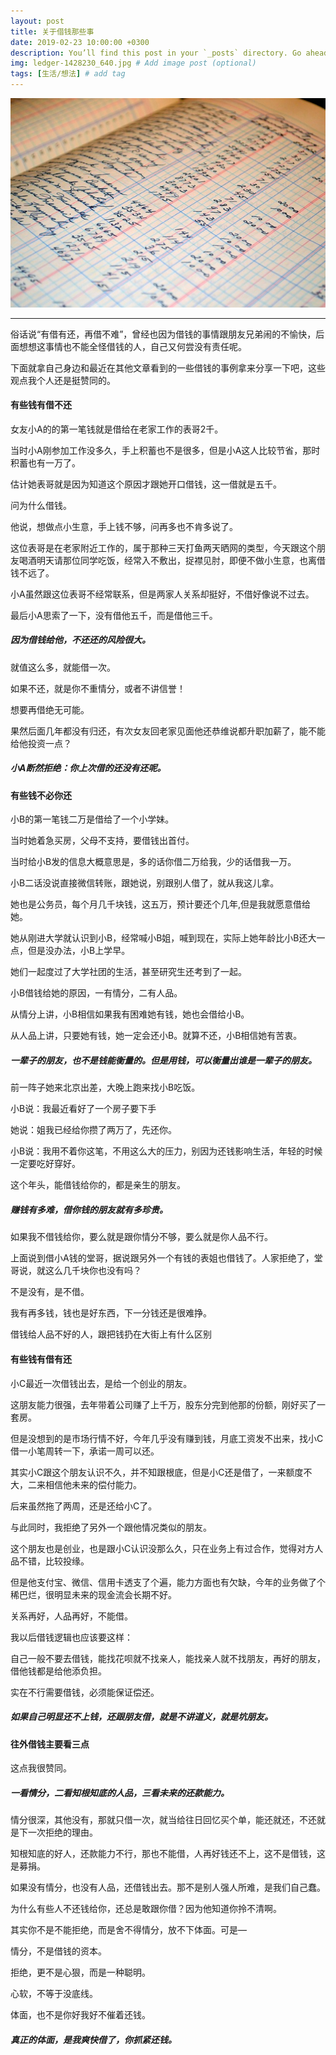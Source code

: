 ```yaml
---
layout: post
title: 关于借钱那些事
date: 2019-02-23 10:00:00 +0300
description: You’ll find this post in your `_posts` directory. Go ahead and edit it and re-build the site to see your changes. # Add post description (optional)
img: ledger-1428230_640.jpg # Add image post (optional)
tags: [生活/想法] # add tag
---
```


![](/assets/img/ledger-1428230_640.jpg)

---

俗话说“有借有还，再借不难”，曾经也因为借钱的事情跟朋友兄弟闹的不愉快，后面想想这事情也不能全怪借钱的人，自己又何尝没有责任呢。

下面就拿自己身边和最近在其他文章看到的一些借钱的事例拿来分享一下吧，这些观点我个人还是挺赞同的。


#### 有些钱有借不还

女友小A的的第一笔钱就是借给在老家工作的表哥2千。

当时小A刚参加工作没多久，手上积蓄也不是很多，但是小A这人比较节省，那时积蓄也有一万了。

估计她表哥就是因为知道这个原因才跟她开口借钱，这一借就是五千。

问为什么借钱。

他说，想做点小生意，手上钱不够，问再多也不肯多说了。

这位表哥是在老家附近工作的，属于那种三天打鱼两天晒网的类型，今天跟这个朋友喝酒明天请那位同学吃饭，经常入不敷出，捉襟见肘，即便不做小生意，也离借钱不远了。

小A虽然跟这位表哥不经常联系，但是两家人关系却挺好，不借好像说不过去。

最后小A思索了一下，没有借他五千，而是借他三千。

##### 因为借钱给他，不还还的风险很大。

就值这么多，就能借一次。

如果不还，就是你不重情分，或者不讲信誉！

想要再借绝无可能。

果然后面几年都没有归还，有次女友回老家见面他还恭维说都升职加薪了，能不能给他投资一点？

##### 小A断然拒绝：你上次借的还没有还呢。



#### 有些钱不必你还

小B的第一笔钱二万是借给了一个小学妹。

当时她着急买房，父母不支持，要借钱出首付。

当时给小B发的信息大概意思是，多的话你借二万给我，少的话借我一万。

小B二话没说直接微信转账，跟她说，别跟别人借了，就从我这儿拿。

她也是公务员，每个月几千块钱，这五万，预计要还个几年,但是我就愿意借给她。

她从刚进大学就认识到小B，经常喊小B姐，喊到现在，实际上她年龄比小B还大一点，但是没办法，小B上学早。

她们一起度过了大学社团的生活，甚至研究生还考到了一起。

小B借钱给她的原因，一有情分，二有人品。

从情分上讲，小B相信如果我有困难她有钱，她也会借给小B。

从人品上讲，只要她有钱，她一定会还小B。就算不还，小B相信她有苦衷。

##### 一辈子的朋友，也不是钱能衡量的。但是用钱，可以衡量出谁是一辈子的朋友。

前一阵子她来北京出差，大晚上跑来找小B吃饭。

小B说：我最近看好了一个房子要下手

她说：姐我已经给你攒了两万了，先还你。

小B说：我用不着你这笔，不用这么大的压力，别因为还钱影响生活，年轻的时候一定要吃好穿好。

这个年头，能借钱给你的，都是亲生的朋友。

##### 赚钱有多难，借你钱的朋友就有多珍贵。

如果我不借钱给你，要么就是跟你情分不够，要么就是你人品不行。

上面说到借小A钱的堂哥，据说跟另外一个有钱的表姐也借钱了。人家拒绝了，堂哥说，就这么几千块你也没有吗？

不是没有，是不借。

我有再多钱，钱也是好东西，下一分钱还是很难挣。

借钱给人品不好的人，跟把钱扔在大街上有什么区别


#### 有些钱有借有还

小C最近一次借钱出去，是给一个创业的朋友。

这朋友能力很强，去年带着公司赚了上千万，股东分完到他那的份额，刚好买了一套房。

但是没想到的是市场行情不好，今年几乎没有赚到钱，月底工资发不出来，找小C借一小笔周转一下，承诺一周可以还。

其实小C跟这个朋友认识不久，并不知跟根底，但是小C还是借了，一来额度不大，二来相信他未来的偿付能力。

后来虽然拖了两周，还是还给小C了。

与此同时，我拒绝了另外一个跟他情况类似的朋友。

这个朋友也是创业，也是跟小C认识没那么久，只在业务上有过合作，觉得对方人品不错，比较投缘。

但是他支付宝、微信、信用卡透支了个遍，能力方面也有欠缺，今年的业务做了个稀巴烂，很明显未来的现金流会长期不好。

关系再好，人品再好，不能借。

我以后借钱逻辑也应该要这样：

自己一般不要去借钱，能找花呗就不找亲人，能找亲人就不找朋友，再好的朋友，借他钱都是给他添负担。

实在不行需要借钱，必须能保证偿还。

##### 如果自己明显还不上钱，还跟朋友借，就是不讲道义，就是坑朋友。


#### 往外借钱主要看三点



这点我很赞同。

##### 一看情分，二看知根知底的人品，三看未来的还款能力。

情分很深，其他没有，那就只借一次，就当给往日回忆买个单，能还就还，不还就是下一次拒绝的理由。

知根知底的好人，还款能力不行，那也不能借，人再好钱还不上，这不是借钱，这是募捐。

如果没有情分，也没有人品，还借钱出去。那不是别人强人所难，是我们自己蠢。

为什么有些人不还钱给你，还总是敢跟你借？因为他知道你拎不清啊。

其实你不是不能拒绝，而是舍不得情分，放不下体面。可是—

情分，不是借钱的资本。

拒绝，更不是心狠，而是一种聪明。

心软，不等于没底线。

体面，也不是你好我好不催着还钱。

##### 真正的体面，是我爽快借了，你抓紧还钱。

